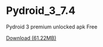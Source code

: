 # Pydroid_3_7.4
Pydroid 3 premium unlocked apk Free
<br>

<a href="https://download944.mediafire.com/0pc5hn4kzljg7t3DZSM3H4rJMUv5boz8kaEbwvf5_IJzpJG1G4mz0Ff8dFDgzyrQhycB0lCUDp7SNbNTb_eZGFrYr3gApS_RsncHzxZRyEkWYg9w-71IbgYc2pvqA7MV_azj3AO2jVo6vqSyPuTr6HEXNJSh1Sm6gvFUuV5mjJrN/ravclahectdclap/Pydroid+3_7.4_arm.apk" >Download (61.22MB)</a>
<br>
